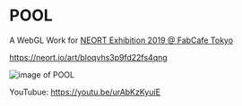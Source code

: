 # POOL
A WebGL Work for [NEORT Exhibition 2019 @ FabCafe Tokyo](https://fabcafe.com/tokyo/events/190912_neort_exhibition)

https://neort.io/art/bloqvhs3p9fd22fs4qng

![image of POOL](https://user-images.githubusercontent.com/10070637/65768962-5ed1bf80-e16d-11e9-9d3a-e21b3f3dc919.png)

YouTubue: https://youtu.be/urAbKzKyuiE